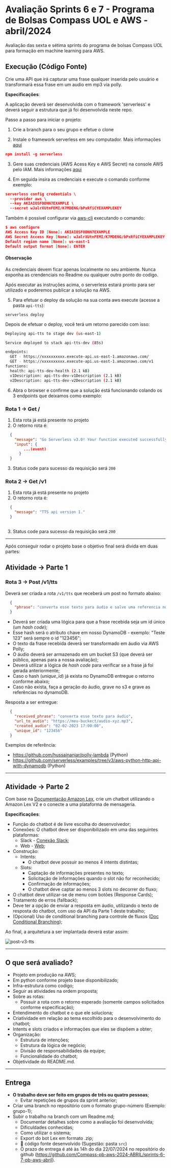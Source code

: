 # Avaliação Sprints 6 e 7 - Programa de Bolsas Compass UOL e AWS - abril/2024
Avaliação das sexta e sétima sprints do programa de bolsas Compass UOL para formação em machine learning para AWS.
## Execução (Código Fonte)

Crie uma API que irá capturar uma frase qualquer inserida pelo usuário e transformará essa frase em um audio em mp3 via polly.

**Especificações**:

A aplicação deverá ser desenvolvida com o framework 'serverless' e deverá seguir a estrutura que já foi desenvolvida neste repo.

Passo a passo para iniciar o projeto:

1. Crie a branch para o seu grupo e efetue o clone

2. Instale o framework serverless em seu computador. Mais informações [aqui](https://www.serverless.com/framework/docs/getting-started)

```json
npm install -g serverless
```

3. Gere suas credenciais (AWS Acess Key e AWS Secret) na console AWS pelo IAM. Mais informações [aqui](https://www.serverless.com/framework/docs/providers/aws/guide/credentials/)

4. Em seguida insira as credenciais e execute o comando conforme exemplo:

```json
serverless config credentials \
  --provider aws \
  --key AKIAIOSFODNN7EXAMPLE \
  --secret wJalrXUtnFEMI/K7MDENG/bPxRfiCYEXAMPLEKEY
  ```

Também é possivel configurar via [aws-cli](https://docs.aws.amazon.com/cli/latest/userguide/getting-started-install.html) executando o comando:

```json
$ aws configure
AWS Access Key ID [None]: AKIAIOSFODNN7EXAMPLE
AWS Secret Access Key [None]: wJalrXUtnFEMI/K7MDENG/bPxRfiCYEXAMPLEKEY
Default region name [None]: us-east-1
Default output format [None]: ENTER
  ```

#### Observação

As credenciais devem ficar apenas localmente no seu ambiente. Nunca exponha as crendenciais no Readme ou qualquer outro ponto do codigo.

Após executar as instruções acima, o serverless estará pronto para ser utilizado e poderemos publicar a solução na AWS.

5. Para efetuar o deploy da solução na sua conta aws execute (acesse a pasta `api-tts`):

```
serverless deploy
```

Depois de efetuar o deploy, vocẽ terá um retorno parecido com isso:

```bash
Deploying api-tts to stage dev (us-east-1)

Service deployed to stack api-tts-dev (85s)

endpoints:
  GET - https://xxxxxxxxxx.execute-api.us-east-1.amazonaws.com/
  GET - https://xxxxxxxxxx.execute-api.us-east-1.amazonaws.com/v1
functions:
  health: api-tts-dev-health (2.1 kB)
  v1Description: api-tts-dev-v1Description (2.1 kB)
  v2Description: api-tts-dev-v2Description (2.1 kB)
```

6. Abra o browser e confirme que a solução está funcionando colando os 3 endpoints que deixamos como exemplo:

### Rota 1 → Get /

1. Esta rota já está presente no projeto
2. O retorno rota é:

```json
  {
    "message": "Go Serverless v3.0! Your function executed successfully!",
    "input": { 
        ...(event)
      }
  }
```

3. Status code para sucesso da requisição será `200`

### Rota 2 → Get /v1

1. Esta rota já está presente no projeto
2. O retorno rota é:

```json
  {
    "message": "TTS api version 1."
  }
 
```

3. Status code para sucesso da requisição será `200`


***

Após conseguir rodar o projeto base o objetivo final será divida em duas partes:

## Atividade -> Parte 1

### Rota 3 -> Post /v1/tts

Deverá ser criada a rota `/v1/tts` que receberá um post no formato abaixo:

```json
  {
    "phrase": "converta esse texto para áudio e salve uma referencia no dynamoDB. Caso a referencia já exista me devolva a URL com audio já gerado"
  }
```

- Deverá ser criada uma lógica para que a frase recebida seja um id único (um _hash code_);
- Esse hash será o atributo chave em nosso DynamoDB - exemplo: "Teste 123" será sempre o id "123456";
- O texto da frase recebida deverá ser transformado em áudio via AWS Polly;
- O áudio deverá ser armazenado em um bucket S3 (que deverá ser público, apenas para a nossa avaliação);
- Deverá utilizar a lógica de _hash code_ para verificar se a frase já foi gerada anteriormente;
- Caso o hash (_unique_id_) já exista no DynamoDB entregue o retorno conforme abaixo;
- Caso não exista, faça a geração do áudio, grave no s3 e grave as referências no dynamoDB.

Resposta a ser entregue:

```json
  {
    "received_phrase": "converta esse texto para áudio",
    "url_to_audio": "https://meu-buckect/audio-xyz.mp3",
    "created_audio": "02-02-2023 17:00:00",
    "unique_id": "123456"
  }
```

Exemplos de referência:

- <https://github.com/hussainanjar/polly-lambda> (Python)
- <https://github.com/serverless/examples/tree/v3/aws-python-http-api-with-dynamodb> (Python)

***

## Atividade -> Parte 2

Com base na [Documentação Amazon Lex](https://compasso-my.sharepoint.com/:f:/g/personal/lucas_sousa_compasso_com_br/Eph8d9BDeRhGhBzyoAYRLZUBhfjA54P1-5YHERGaN5_Osg?e=1ibFDI), crie um chatbot utilizando o Amazon Lex V2 e o conecte a uma plataforma de mensageria.

**Especificações**:

- Função do chatbot é de livre escolha do desenvolvedor;
- Conexões: O chatbot deve ser disponibilizado em uma das seguintes plataformas:  
  - Slack - [Conexão Slack](https://docs.aws.amazon.com/pt_br/lex/latest/dg/slack-bot-association.html);  
  - Web - [Web](https://github.com/aws-samples/aws-lex-web-ui);
- Construção:
  - Intents:
    - O chatbot deve possuir ao menos 4 intents distintas;  
  - Slots:
    - Captação de informações presentes no texto;
    - Solicitação de informações quando o slot não for reconhecido;
    - Confirmação de informações;
    - O chatbot deve captar ao menos 3 slots no decorrer do fluxo;
- O chatbot deve utilizar-se de menu com botões (Response Cards);
- Tratamento de erros (fallback);
- Deve ter a opção de enviar a resposta em áudio, utilizando o texto de resposta do chatbot, com uso da API da Parte 1 deste trabalho;
- (Opcional) Uso de conditional branching para controle de fluxos ([Doc Conditional Branching](https://docs.aws.amazon.com/pt_br/lexv2/latest/dg/paths-branching.html));

Ao final, a arquitetura a ser implantada deverá estar assim:

![post-v3-tts](./assets/sprints6-7.jpg)

***

## O que será avaliado?

- Projeto em produção na AWS;
- Em python conforme projeto base disponibilizado;
- Infra-estrutura como codigo;
- Seguir as atividades na ordem proposta;
- Sobre as rotas:
  - Possuir a rota com o retorno esperado (somente campos solicitados conforme especificação);
- Entendimento do chatbot e o que ele soluciona;
- Criatividade em relação ao tema escolhido para o desenvolvimento do chatbot;
- Intents e slots criados e informações que eles se dispõem a obter;
- Organização:  
  - Estrutura de intenções;  
  - Estrutura da lógica de negócio;  
  - Divisão de responsabilidades da equipe;  
  - Funcionalidade do chatbot;
- Objetividade do README.md.

***

## Entrega

- **O trabalho deve ser feito em grupos de três ou quatro pessoas**;
  - Evitar repetições de grupos da sprint anterior;
- Criar uma branch no repositório com o formato grupo-número (Exemplo: grupo-1);
- Subir o trabalho na branch com um Readme.md;
  - Documentar detalhes sobre como a avaliação foi desenvolvida;
  - Dificuldades conhecidas;
  - Como utilizar o sistema;
  - Export do bot Lex em formato .zip;
  - 🔨 código fonte desenvolvido (Sugestão: pasta `src`)
  - O prazo de entrega é até às 14h do dia 22/07/2024 no repositório do github (https://github.com/Compass-pb-aws-2024-ABRIL/sprints-6-7-pb-aws-abril).
